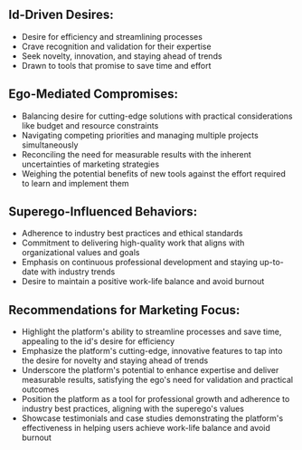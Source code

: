 ## Id-Driven Desires:

- Desire for efficiency and streamlining processes
- Crave recognition and validation for their expertise
- Seek novelty, innovation, and staying ahead of trends
- Drawn to tools that promise to save time and effort

## Ego-Mediated Compromises:  

- Balancing desire for cutting-edge solutions with practical considerations like budget and resource constraints
- Navigating competing priorities and managing multiple projects simultaneously
- Reconciling the need for measurable results with the inherent uncertainties of marketing strategies
- Weighing the potential benefits of new tools against the effort required to learn and implement them

## Superego-Influenced Behaviors:

- Adherence to industry best practices and ethical standards
- Commitment to delivering high-quality work that aligns with organizational values and goals
- Emphasis on continuous professional development and staying up-to-date with industry trends
- Desire to maintain a positive work-life balance and avoid burnout

## Recommendations for Marketing Focus:

- Highlight the platform's ability to streamline processes and save time, appealing to the id's desire for efficiency
- Emphasize the platform's cutting-edge, innovative features to tap into the desire for novelty and staying ahead of trends
- Underscore the platform's potential to enhance expertise and deliver measurable results, satisfying the ego's need for validation and practical outcomes
- Position the platform as a tool for professional growth and adherence to industry best practices, aligning with the superego's values
- Showcase testimonials and case studies demonstrating the platform's effectiveness in helping users achieve work-life balance and avoid burnout